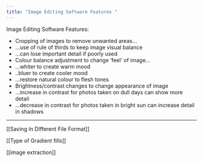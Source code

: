 ```yaml
---
title: "Image Editing Software Features "
--- 
```

Image Editing Software Features:

- Cropping of images to remove unwanted areas...
- ...use of rule of thirds to keep image visual balance
- ...can lose important detail if poorly used
- Colour balance adjustment to change ‘feel’ of image...
- ...whiter to create warm mood
- ..bluer to create cooler mood
- ...restore natural colour to flesh tones
- Brightness/contrast changes to change appearance of image
- ...increase in contrast for photos taken on dull days can show more detail
- ...decrease in contrast for photos taken in bright sun can increase detail in shadows

---

[[Saving In DIfferent File Format]]


[[Type of Gradient fills]]

[[image extraction]]